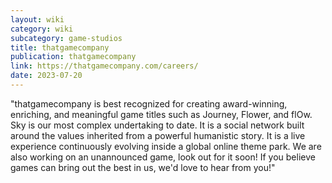 ```yaml
---
layout: wiki
category: wiki
subcategory: game-studios
title: thatgamecompany
publication: thatgamecompany
link: https://thatgamecompany.com/careers/
date: 2023-07-20
---
```


"thatgamecompany is best recognized for creating award-winning, enriching, and meaningful game titles such as Journey, Flower, and flOw. Sky is our most complex undertaking to date. It is a social network built around the values inherited from a powerful humanistic story. It is a live experience continuously evolving inside a global online theme park. We are also working on an unannounced game, look out for it soon! If you believe games can bring out the best in us, we'd love to hear from you!"
